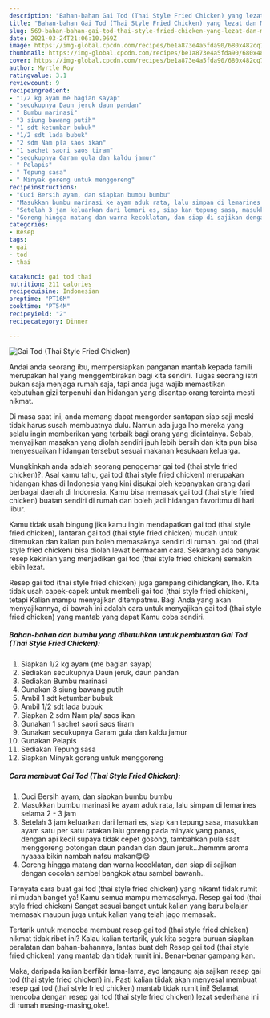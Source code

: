 ```yaml
---
description: "Bahan-bahan Gai Tod (Thai Style Fried Chicken) yang lezat dan Mudah Dibuat"
title: "Bahan-bahan Gai Tod (Thai Style Fried Chicken) yang lezat dan Mudah Dibuat"
slug: 569-bahan-bahan-gai-tod-thai-style-fried-chicken-yang-lezat-dan-mudah-dibuat
date: 2021-03-24T21:06:10.969Z
image: https://img-global.cpcdn.com/recipes/be1a873e4a5fda90/680x482cq70/gai-tod-thai-style-fried-chicken-foto-resep-utama.jpg
thumbnail: https://img-global.cpcdn.com/recipes/be1a873e4a5fda90/680x482cq70/gai-tod-thai-style-fried-chicken-foto-resep-utama.jpg
cover: https://img-global.cpcdn.com/recipes/be1a873e4a5fda90/680x482cq70/gai-tod-thai-style-fried-chicken-foto-resep-utama.jpg
author: Myrtle Roy
ratingvalue: 3.1
reviewcount: 9
recipeingredient:
- "1/2 kg ayam me bagian sayap"
- "secukupnya Daun jeruk daun pandan"
- " Bumbu marinasi"
- "3 siung bawang putih"
- "1 sdt ketumbar bubuk"
- "1/2 sdt lada bubuk"
- "2 sdm Nam pla saos ikan"
- "1 sachet saori saos tiram"
- "secukupnya Garam gula dan kaldu jamur"
- " Pelapis"
- " Tepung sasa"
- " Minyak goreng untuk menggoreng"
recipeinstructions:
- "Cuci Bersih ayam, dan siapkan bumbu bumbu"
- "Masukkan bumbu marinasi ke ayam aduk rata, lalu simpan di lemarines selama 2 - 3 jam"
- "Setelah 3 jam keluarkan dari lemari es, siap kan tepung sasa, masukkan ayam satu per satu ratakan lalu goreng pada minyak yang panas, dengan api kecil supaya tidak cepet gosong, tambahkan pula saat menggoreng potongan daun pandan dan daun jeruk...hemmm aroma nyaaaa bikin nambah nafsu makan😋😋"
- "Goreng hingga matang dan warna kecoklatan, dan siap di sajikan dengan cocolan sambel bangkok atau sambel bawanh.."
categories:
- Resep
tags:
- gai
- tod
- thai

katakunci: gai tod thai 
nutrition: 211 calories
recipecuisine: Indonesian
preptime: "PT16M"
cooktime: "PT54M"
recipeyield: "2"
recipecategory: Dinner

---
```



![Gai Tod (Thai Style Fried Chicken)](https://img-global.cpcdn.com/recipes/be1a873e4a5fda90/680x482cq70/gai-tod-thai-style-fried-chicken-foto-resep-utama.jpg)

Andai anda seorang ibu, mempersiapkan panganan mantab kepada famili merupakan hal yang menggembirakan bagi kita sendiri. Tugas seorang istri bukan saja menjaga rumah saja, tapi anda juga wajib memastikan kebutuhan gizi terpenuhi dan hidangan yang disantap orang tercinta mesti nikmat.

Di masa  saat ini, anda memang dapat mengorder santapan siap saji meski tidak harus susah membuatnya dulu. Namun ada juga lho mereka yang selalu ingin memberikan yang terbaik bagi orang yang dicintainya. Sebab, menyajikan masakan yang diolah sendiri jauh lebih bersih dan kita pun bisa menyesuaikan hidangan tersebut sesuai makanan kesukaan keluarga. 



Mungkinkah anda adalah seorang penggemar gai tod (thai style fried chicken)?. Asal kamu tahu, gai tod (thai style fried chicken) merupakan hidangan khas di Indonesia yang kini disukai oleh kebanyakan orang dari berbagai daerah di Indonesia. Kamu bisa memasak gai tod (thai style fried chicken) buatan sendiri di rumah dan boleh jadi hidangan favoritmu di hari libur.

Kamu tidak usah bingung jika kamu ingin mendapatkan gai tod (thai style fried chicken), lantaran gai tod (thai style fried chicken) mudah untuk ditemukan dan kalian pun boleh memasaknya sendiri di rumah. gai tod (thai style fried chicken) bisa diolah lewat bermacam cara. Sekarang ada banyak resep kekinian yang menjadikan gai tod (thai style fried chicken) semakin lebih lezat.

Resep gai tod (thai style fried chicken) juga gampang dihidangkan, lho. Kita tidak usah capek-capek untuk membeli gai tod (thai style fried chicken), tetapi Kalian mampu menyajikan ditempatmu. Bagi Anda yang akan menyajikannya, di bawah ini adalah cara untuk menyajikan gai tod (thai style fried chicken) yang mantab yang dapat Kamu coba sendiri.

<!--inarticleads1-->

##### Bahan-bahan dan bumbu yang dibutuhkan untuk pembuatan Gai Tod (Thai Style Fried Chicken):

1. Siapkan 1/2 kg ayam (me bagian sayap)
1. Sediakan secukupnya Daun jeruk, daun pandan
1. Sediakan  Bumbu marinasi
1. Gunakan 3 siung bawang putih
1. Ambil 1 sdt ketumbar bubuk
1. Ambil 1/2 sdt lada bubuk
1. Siapkan 2 sdm Nam pla/ saos ikan
1. Gunakan 1 sachet saori saos tiram
1. Gunakan secukupnya Garam gula dan kaldu jamur
1. Gunakan  Pelapis
1. Sediakan  Tepung sasa
1. Siapkan  Minyak goreng untuk menggoreng




<!--inarticleads2-->

##### Cara membuat Gai Tod (Thai Style Fried Chicken):

1. Cuci Bersih ayam, dan siapkan bumbu bumbu
1. Masukkan bumbu marinasi ke ayam aduk rata, lalu simpan di lemarines selama 2 - 3 jam
1. Setelah 3 jam keluarkan dari lemari es, siap kan tepung sasa, masukkan ayam satu per satu ratakan lalu goreng pada minyak yang panas, dengan api kecil supaya tidak cepet gosong, tambahkan pula saat menggoreng potongan daun pandan dan daun jeruk...hemmm aroma nyaaaa bikin nambah nafsu makan😋😋
1. Goreng hingga matang dan warna kecoklatan, dan siap di sajikan dengan cocolan sambel bangkok atau sambel bawanh..




Ternyata cara buat gai tod (thai style fried chicken) yang nikamt tidak rumit ini mudah banget ya! Kamu semua mampu memasaknya. Resep gai tod (thai style fried chicken) Sangat sesuai banget untuk kalian yang baru belajar memasak maupun juga untuk kalian yang telah jago memasak.

Tertarik untuk mencoba membuat resep gai tod (thai style fried chicken) nikmat tidak ribet ini? Kalau kalian tertarik, yuk kita segera buruan siapkan peralatan dan bahan-bahannya, lantas buat deh Resep gai tod (thai style fried chicken) yang mantab dan tidak rumit ini. Benar-benar gampang kan. 

Maka, daripada kalian berfikir lama-lama, ayo langsung aja sajikan resep gai tod (thai style fried chicken) ini. Pasti kalian tiidak akan menyesal membuat resep gai tod (thai style fried chicken) mantab tidak rumit ini! Selamat mencoba dengan resep gai tod (thai style fried chicken) lezat sederhana ini di rumah masing-masing,oke!.

